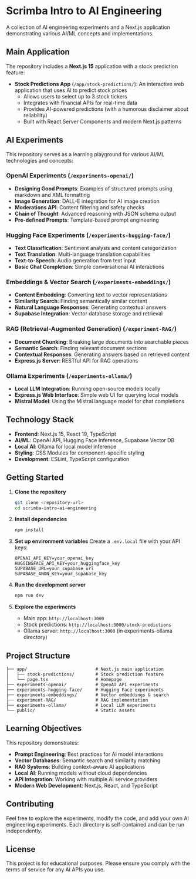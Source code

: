# Scrimba Intro to AI Engineering

A collection of AI engineering experiments and a Next.js application demonstrating various AI/ML concepts and implementations.

## Main Application

The repository includes a **Next.js 15** application with a stock prediction feature:

- **Stock Predictions App** (`/app/stock-predictions/`): An interactive web application that uses AI to predict stock prices
  - Allows users to select up to 3 stock tickers
  - Integrates with financial APIs for real-time data
  - Provides AI-powered predictions (with a humorous disclaimer about reliability)
  - Built with React Server Components and modern Next.js patterns

## AI Experiments

This repository serves as a learning playground for various AI/ML technologies and concepts:

### OpenAI Experiments (`/experiments-openai/`)
- **Designing Good Prompts**: Examples of structured prompts using markdown and XML formatting
- **Image Generation**: DALL-E integration for AI image creation
- **Moderations API**: Content filtering and safety checks
- **Chain of Thought**: Advanced reasoning with JSON schema output
- **Pre-defined Prompts**: Template-based prompt engineering

### Hugging Face Experiments (`/experiments-hugging-face/`)
- **Text Classification**: Sentiment analysis and content categorization
- **Text Translation**: Multi-language translation capabilities
- **Text-to-Speech**: Audio generation from text input
- **Basic Chat Completion**: Simple conversational AI interactions

### Embeddings & Vector Search (`/experiments-embeddings/`)
- **Content Embedding**: Converting text to vector representations
- **Similarity Search**: Finding semantically similar content
- **Natural Language Responses**: Generating contextual answers
- **Supabase Integration**: Vector database storage and retrieval

### RAG (Retrieval-Augmented Generation) (`/experiment-RAG/`)
- **Document Chunking**: Breaking large documents into searchable pieces
- **Semantic Search**: Finding relevant document sections
- **Contextual Responses**: Generating answers based on retrieved content
- **Express.js Server**: RESTful API for RAG operations

### Ollama Experiments (`/experiments-ollama/`)
- **Local LLM Integration**: Running open-source models locally
- **Express.js Web Interface**: Simple web UI for querying local models
- **Mistral Model**: Using the Mistral language model for chat completions

## Technology Stack

- **Frontend**: Next.js 15, React 19, TypeScript
- **AI/ML**: OpenAI API, Hugging Face Inference, Supabase Vector DB
- **Local AI**: Ollama for local model inference
- **Styling**: CSS Modules for component-specific styling
- **Development**: ESLint, TypeScript configuration

## Getting Started

1. **Clone the repository**
   ```bash
   git clone <repository-url>
   cd scrimba-intro-ai-engineering
   ```

2. **Install dependencies**
   ```bash
   npm install
   ```

3. **Set up environment variables**
   Create a `.env.local` file with your API keys:
   ```
   OPENAI_API_KEY=your_openai_key
   HUGGINGFACE_API_KEY=your_huggingface_key
   SUPABASE_URL=your_supabase_url
   SUPABASE_ANON_KEY=your_supabase_key
   ```

4. **Run the development server**
   ```bash
   npm run dev
   ```

5. **Explore the experiments**
   - Main app: `http://localhost:3000`
   - Stock predictions: `http://localhost:3000/stock-predictions`
   - Ollama server: `http://localhost:3000` (in experiments-ollama directory)

## Project Structure

```
├── app/                          # Next.js main application
│   ├── stock-predictions/        # Stock prediction feature
│   └── page.tsx                  # Homepage
├── experiments-openai/           # OpenAI API experiments
├── experiments-hugging-face/     # Hugging Face experiments
├── experiments-embeddings/       # Vector embeddings & search
├── experiment-RAG/               # RAG implementation
├── experiments-ollama/           # Local LLM experiments
└── public/                       # Static assets
```

## Learning Objectives

This repository demonstrates:
- **Prompt Engineering**: Best practices for AI model interactions
- **Vector Databases**: Semantic search and similarity matching
- **RAG Systems**: Building context-aware AI applications
- **Local AI**: Running models without cloud dependencies
- **API Integration**: Working with multiple AI service providers
- **Modern Web Development**: Next.js, React, and TypeScript

## Contributing

Feel free to explore the experiments, modify the code, and add your own AI engineering experiments. Each directory is self-contained and can be run independently.

## License

This project is for educational purposes. Please ensure you comply with the terms of service for any AI APIs you use.
